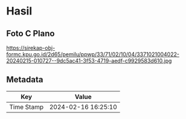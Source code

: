 # Hasil

## Foto C Plano

https://sirekap-obj-formc.kpu.go.id/2d65/pemilu/ppwp/33/71/02/10/04/3371021004022-20240215-010727--9dc5ac41-3f53-4719-aedf-c9929583d610.jpg


## Metadata

| Key        | Value               |
| ---------- | ------------------- |
| Time Stamp | 2024-02-16 16:25:10 |



